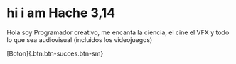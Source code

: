 # hi i am Hache 3,14

Hola soy Programador creativo, me encanta la ciencia, el cine el VFX y todo lo que sea audiovisual (incluidos los videojuegos)

[Boton]{.btn.btn-succes.btn-sm}
